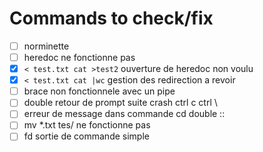 # Commands to check/fix
- [ ] norminette
- [ ] heredoc ne fonctionne pas
- [x] `< test.txt cat >test2` ouverture de heredoc non voulu
- [x] `< test.txt cat |wc` gestion des redirection a revoir 
- [ ] brace non fonctionnele avec un pipe 
- [ ] double retour de prompt suite crash ctrl c ctrl \
- [ ] erreur de message dans commande cd double ::
- [ ] mv *.txt tes/ ne fonctionne pas 
- [ ] fd sortie de commande simple